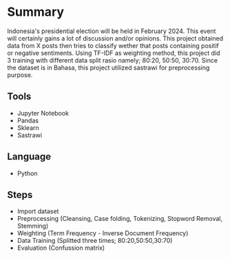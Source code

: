 # Summary
Indonesia's presidential election will be held in February 2024. This event will certainly gains a lot of discussion and/or opinions.
This project obtained data from X posts then tries to classify wether that posts containing positif or negative sentiments. Using TF-IDF as weighting method, this project did 3 training
with different data split rasio namely; 80:20, 50:50, 30:70. Since the dataset is in Bahasa, this project utilized sastrawi for preprocessing purpose.

## Tools
- Jupyter Notebook
- Pandas
- Sklearn
- Sastrawi

## Language
- Python

## Steps
- Import dataset
- Preprocessing (Cleansing, Case folding, Tokenizing, Stopword Removal, Stemming)
- Weighting (Term Frequency - Inverse Document Frequency)
- Data Training (Splitted three times; 80:20,50:50,30:70)
- Evaluation (Confussion matrix)
